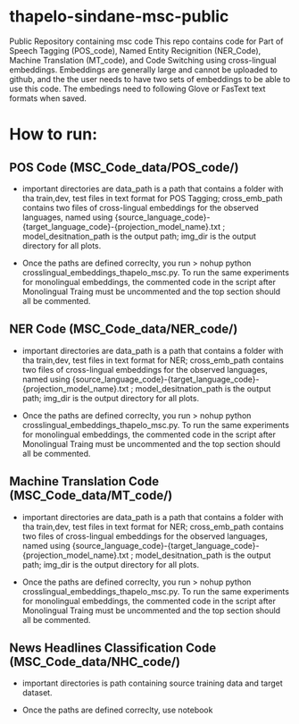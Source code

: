 # thapelo-sindane-msc-public
Public Repository containing msc code
This repo contains code for Part of Speech Tagging (POS_code), Named Entity Recignition (NER_Code), Machine Translation (MT_code), and Code Switching using cross-lingual embeddings. Embeddings are generally large and cannot be uploaded to github, and the the user needs to have two sets of embeddings to be able to use this code. The embedings need to following Glove or FasText text formats when saved.

# How to run:
## POS Code (MSC_Code_data/POS_code/)
* important directories are data_path is a path that contains a folder with tha train,dev, test files in text format for POS Tagging; cross_emb_path contains two files of cross-lingual embeddings for the observed languages, named using {source_language_code}-{target_language_code}-{projection_model_name}.txt ; model_desitnation_path is the output path; img_dir is the output directory for all plots.

* Once the paths are defined correclty, you run > nohup python crosslingual_embeddings_thapelo_msc.py. To run the same experiments for monolingual embeddings, the commented code in the script after Monolingual Traing must be uncommented and the top section should all be commented.
## NER Code (MSC_Code_data/NER_code/)
* important directories are data_path is a path that contains a folder with tha train,dev, test files in text format for NER; cross_emb_path contains two files of cross-lingual embeddings for the observed languages, named using {source_language_code}-{target_language_code}-{projection_model_name}.txt ; model_desitnation_path is the output path; img_dir is the output directory for all plots.

* Once the paths are defined correclty, you run > nohup python crosslingual_embeddings_thapelo_msc.py. To run the same experiments for monolingual embeddings, the commented code in the script after Monolingual Traing must be uncommented and the top section should all be commented.
## Machine Translation Code (MSC_Code_data/MT_code/)
* important directories are data_path is a path that contains a folder with tha train,dev, test files in text format for NER; cross_emb_path contains two files of cross-lingual embeddings for the observed languages, named using {source_language_code}-{target_language_code}-{projection_model_name}.txt ; model_desitnation_path is the output path; img_dir is the output directory for all plots.

* Once the paths are defined correclty, you run > nohup python crosslingual_embeddings_thapelo_msc.py. To run the same experiments for monolingual embeddings, the commented code in the script after Monolingual Traing must be uncommented and the top section should all be commented.
## News Headlines Classification Code (MSC_Code_data/NHC_code/)
* important directories is path containing source training data and target dataset.

* Once the paths are defined correclty, use notebook
